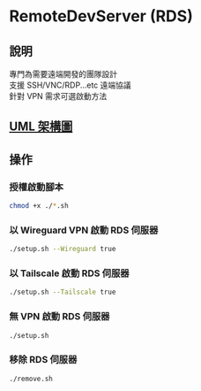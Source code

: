 # RemoteDevServer (RDS)
## 說明
專門為需要遠端開發的團隊設計  
支援 SSH/VNC/RDP...etc 遠端協議  
針對 VPN 需求可選啟動方法
## [UML 架構圖](https://viewer.diagrams.net/?tags=%7B%7D&lightbox=1&highlight=0000ff&edit=_blank&layers=1&nav=1&title=RemoteDevServer.drawio#Uhttps%3A%2F%2Fdrive.google.com%2Fuc%3Fid%3D1B6GDb5cnCX-GloY9904kPEiRbK9uuhUE%26export%3Ddownload)
## 操作
### 授權啟動腳本
```bash
chmod +x ./*.sh
```
### 以 Wireguard VPN 啟動 RDS 伺服器
```bash
./setup.sh --Wireguard true
```
### 以 Tailscale 啟動 RDS 伺服器
```bash
./setup.sh --Tailscale true
```
### 無 VPN 啟動 RDS 伺服器
```bash
./setup.sh
```
### 移除 RDS 伺服器
```bash
./remove.sh
```